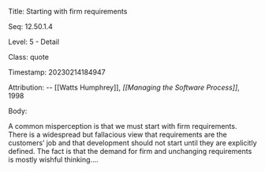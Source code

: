 Title:  Starting with firm requirements

Seq:    12.50.1.4

Level:  5 - Detail

Class:  quote

Timestamp: 20230214184947

Attribution: -- [[Watts Humphrey]], *[[Managing the Software Process]]*, 1998

Body:

A common misperception is that we must start with firm requirements. There is a widespread but fallacious view that requirements are the customers’ job and that development should not start until they are explicitly defined. The fact is that the demand for firm and unchanging requirements is mostly wishful thinking....

